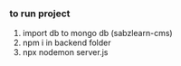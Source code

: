 ### to run project

1) import db to mongo db (sabzlearn-cms)
2) npm i  in backend folder
3) npx nodemon server.js







